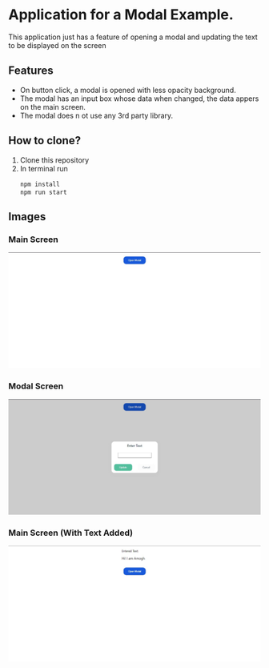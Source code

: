 # Application for a Modal Example.

This application just has a feature of opening a modal and updating the text to be displayed on the screen

## Features

- On button click, a modal is opened with less opacity background.
- The modal has an input box whose data when changed, the data appers on the main screen.
- The modal does n ot use any 3rd party library.

## How to clone?

1. Clone this repository
2. In terminal run
   ```
   npm install
   npm run start
   ```
## Images
### Main Screen
![Main Screen](https://github.com/amoghjalan/modal-example/blob/main/images/image1.jpg)

### Modal Screen
![Modal Screen](https://github.com/amoghjalan/modal-example/blob/main/images/image2.jpg)

### Main Screen (With Text Added)
![Main Screen (With Text Added)](https://github.com/amoghjalan/modal-example/blob/main/images/image3.jpg)
